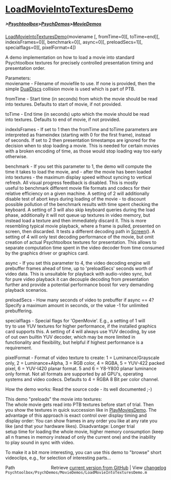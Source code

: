 # [LoadMovieIntoTexturesDemo](LoadMovieIntoTexturesDemo)
##### >[Psychtoolbox](Psychtoolbox)>[PsychDemos](PsychDemos)>[MovieDemos](MovieDemos)

  
[LoadMovieIntoTexturesDemo](LoadMovieIntoTexturesDemo)(moviename [, fromTime=0][, toTime=end][, indexisFrames=0][, benchmark=0][, async=0][, preloadSecs=1][, specialflags=0][, pixelFormat=4])  
  
A demo implementation on how to load a movie into standard  
Psychtoolbox textures for precisely controlled presentation timing and  
presentation order.  
  
Parameters:  
moviename - Filename of moviefile to use. If none is provided, then the  
simple [DualDiscs](DualDiscs) collision movie is used which is part of PTB.  
  
fromTime - Start time (in seconds) from which the movie should be read  
into textures. Defaults to start of movie, if not provided.  
  
toTime - End time (in seconds) upto which the movie should be read  
into textures. Defaults to end of movie, if not provided.  
  
indexIsFrames - If set to 1 then the fromTime and toTime parameters are  
interpreted as frameindex (starting with 0 for the first frame), instead  
of seconds. If set to 2 then presentation timestamps are ignored for the  
decision when to stop loading a movie. This is needed for certain movies  
with a broken encoding of time, as those would stop loading way too early  
otherwise.  
  
benchmark - If you set this parameter to 1, the demo will compute the  
time it takes to load the movie, and - after the movie has been loaded  
into textures - the maximum display speed without syncing to vertical  
refresh. All visual progress feedback is disabled. This is mostly  
useful to benchmark different movie file formats and codecs for their  
relative efficiency on a given machine. A setting of 2 will additionally  
disable test of abort keys during loading of the movie - to discount  
possible pollution of the benchmark results with time spent checking the  
keyboard. A setting of 3 will also skip keyboard queries during the load  
phase, additionally it will not queue up textures in video memory, but  
instead load a texture and then immediately discard it. This is more  
resembling typical movie playback, where a frame is pulled, presented on  
screen, then discarded. It tests a different decoding path in [Screen](Screen)(). A  
setting of 4 will only test decoding performance of the movie, but omit  
creation of actual Psychtoolbox textures for presentation. This allows to  
separate computation time spent in the video decoder from time consumed  
by the graphics driver or graphics card.  
  
async - If you set this parameter to 4, the video decoding engine will  
prebuffer frames ahead of time, up to 'preloadSecs' seconds worth of  
video data. This is unsuitable for playback with audio-video sync, but  
for pure video playback it can decouple decoding from presentation  
further and provide a potential performance boost for very demanding  
playback scenarios.  
  
preloadSecs - How many seconds of video to prebuffer if async == 4?  
Specify a maximum amount in seconds, or the value -1 for unlimited  
prebuffering.  
  
specialflags - Special flags for 'OpenMovie'. E.g., a setting of 1 will  
try to use YUV textures for higher performance, if the installed graphics  
card supports this. A setting of 4 will always use YUV decoding, by use  
of out own builtin YUV decoder, which may be more limited in  
functionality and flexibility, but helpful if highest performance is a  
requirement.  
  
pixelFormat - Format of video texture to create: 1 = Luminance/Grayscale  
only, 2 = Luminance+Alpha, 3 = RGB color, 4 = RGBA, 5 = YUV-422 packed  
pixel, 6 = YUV-I420 planar format. 5 and 6 = Y8-Y800 planar luminance  
only format. Not all formats are supported by all GPU's, operating  
systems and video codecs. Defaults to 4 = RGBA 8 Bit per color channel.  
  
  
How the demo works: Read the source code - its well documented ;-)  
  
This demo "preloads" the movie into textures:  
The whole movie gets read into PTB textures before start of trial. Then  
you show the textures in quick succession like in [PlayMoviesDemo](PlayMoviesDemo). The  
advantage of this approach is exact control over display timing and  
display order: You can show frames in any order you like at any rate you  
like (and that your hardware likes). Disadvantage: Longer trial  
setup time for loading the whole movie, higher memory consumption (keep  
all n frames in memory instead of only the current one) and the inability  
to play sound in sync with video.  
  
To make it a bit more interesting, you can use this demo to "browse" short  
videoclips, e.g., for selection of interesting parts...  
  




<div class="code_header" style="text-align:right;">
  <span style="float:left;">Path&nbsp;&nbsp;</span> <span class="counter">Retrieve <a href=
  "https://raw.github.com/Psychtoolbox-3/Psychtoolbox-3/beta/Psychtoolbox/PsychDemos/MovieDemos/LoadMovieIntoTexturesDemo.m">current version from GitHub</a> | View <a href=
  "https://github.com/Psychtoolbox-3/Psychtoolbox-3/commits/beta/Psychtoolbox/PsychDemos/MovieDemos/LoadMovieIntoTexturesDemo.m">changelog</a></span>
</div>
<div class="code">
  <code>Psychtoolbox/PsychDemos/MovieDemos/LoadMovieIntoTexturesDemo.m</code>
</div>

